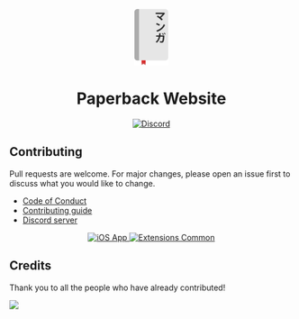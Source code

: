 <div>
	<p align="center">
		<img src="./src/.vuepress/public/icons/logo-alt.png" height="100px">
	</p>
	<h1 align="center">Paperback Website</h1>
	<p align="center">
		<a href="https://discord.gg/Ny83JV3">
			<img src="https://img.shields.io/discord/673606787290759230.svg?label=Discord&labelColor=7289da&color=2c2f33&style=flat" alt="Discord">
		</a>
	</p>
</div>

## Contributing

Pull requests are welcome. For major changes, please open an issue first to discuss what you would like to change.

- [Code of Conduct](./CODE_OF_CONDUCT.md)
- [Contributing guide](./CONTRIBUTING.md)
- [Discord server](https://discord.gg/Ny83JV3)

<div>
	<p align="center">
		<a href="https://github.com/Paperback-iOS/app/">
			<img src="https://github-readme-stats.vercel.app/api/pin/?username=Paperback-iOS&repo=app&bg_color=0000&text_color=777&hide_border=true" alt="iOS App">
		</a>
		<a href="https://github.com/Paperback-iOS/extensions-common/">
			<img src="https://github-readme-stats.vercel.app/api/pin/?username=Paperback-iOS&repo=extensions-common&bg_color=0000&text_color=777&hide_border=true" alt="Extensions Common">
		</a>
	</p>
</div>


## Credits

Thank you to all the people who have already contributed!

<a href="https://github.com/Paperback-iOS/website/graphs/contributors">
  <img src="https://contrib.rocks/image?repo=Paperback-iOS/website" />
</a>
